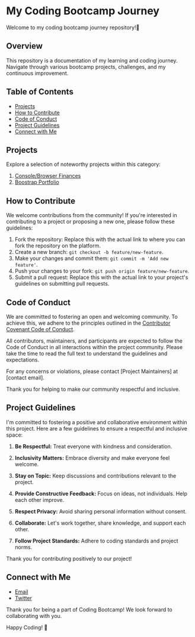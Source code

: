 # My Coding Bootcamp Journey

Welcome to my coding bootcamp journey repository!🚀

## Overview

This repository is a documentation of my learning and coding journey. Navigate through various bootcamp projects, challenges, and my continuous improvement.

## Table of Contents

- [Projects](#projects)
- [How to Contribute](#how-to-contribute)
- [Code of Conduct](#code-of-conduct)
- [Project Guidelines](#project-guidelines)
- [Connect with Me](#connect-with-me)

## Projects

Explore a selection of noteworthy projects within this category:

1. [Console/Browser Finances](https://github.com/martindocs-bootcamp/mtatarski-console-finances)
2. [Boostrap Portfolio](https://github.com/martindocs-bootcamp/mtatarski-bootstrap-portfolio)

## How to Contribute

We welcome contributions from the community! If you're interested in contributing to a project or proposing a new one, please follow these guidelines:

1. Fork the repository: Replace this with the actual link to where you can fork the repository on the platform.
2. Create a new branch: `git checkout -b feature/new-feature`.
3. Make your changes and commit them: `git commit -m 'Add new feature'`.
4. Push your changes to your fork: `git push origin feature/new-feature`.
5. Submit a pull request: Replace this with the actual link to your project's guidelines on submitting pull requests.

## Code of Conduct

We are committed to fostering an open and welcoming community. To achieve this, we adhere to the principles outlined in the [Contributor Covenant Code of Conduct](https://www.contributor-covenant.org/version/2/0/code_of_conduct/).

All contributors, maintainers, and participants are expected to follow the Code of Conduct in all interactions within the project community. Please take the time to read the full text to understand the guidelines and expectations.

For any concerns or violations, please contact [Project Maintainers] at [contact email].

Thank you for helping to make our community respectful and inclusive.

## Project Guidelines

I'm committed to fostering a positive and collaborative environment within this project. Here are a few guidelines to ensure a respectful and inclusive space:

1. **Be Respectful:** Treat everyone with kindness and consideration.

2. **Inclusivity Matters:** Embrace diversity and make everyone feel welcome.

3. **Stay on Topic:** Keep discussions and contributions relevant to the project.

4. **Provide Constructive Feedback:** Focus on ideas, not individuals. Help each other improve.

5. **Respect Privacy:** Avoid sharing personal information without consent.

6. **Collaborate:** Let's work together, share knowledge, and support each other.

7. **Follow Project Standards:** Adhere to coding standards and project norms.

Thank you for contributing positively to our project!

## Connect with Me

- [Email](mailto:martin.tatarski@gmail.com)
- [Twitter](https://twitter.com/MartinTatarski)

Thank you for being a part of Coding Bootcamp! We look forward to collaborating with you.

Happy Coding! 🚀

